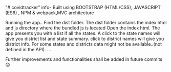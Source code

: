 "# covidtracker" 
info-
Built using BOOTSTRAP (HTML/CSS), JAVASCRIPT (ES6) , NPM & webpack,MVC architecture
 

Running the app..
Find the dist folder. 
The dist folder contains the index html and js directory where the bundled js is located
Open the index html.
The app presents you with a list if all the states.
A click to the state names will give you district list and state summary.
click to district names will give you district info.
For some states and districts data might not be available..(not defined in the API).
...


Further improvements and functionalities shall be added in future commits 😊

